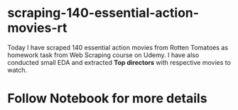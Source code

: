 # scraping-140-essential-action-movies-rt
Today I have scraped 140 essential action movies from Rotten Tomatoes as homework task from Web Scraping course on Udemy.  I have also conducted small EDA and extracted 
**Top directors** with respective movies to watch. 

# Follow Notebook for more details

